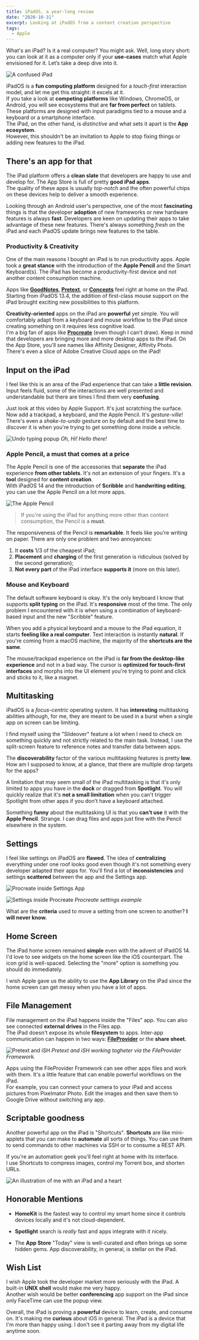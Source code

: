 ```yaml
---
title: iPadOS, a year-long review
date: "2020-10-31"
excerpt: Looking at iPadOS from a content creation perspective
tags:
  - Apple
---
```


What's an iPad? Is it a real computer? You might ask. Well, long story short: you can look at it as a computer only if your **use-cases** match what Apple envisioned for it. Let’s take a deep dive into it.

![A confused iPad](https://raw.githubusercontent.com/eliseomartelli/illustrations/main/svg/confusedipad.svg)

iPadOS is a **fun computing platform** designed for a _touch-first_ interaction model, and let me get this straight: it excels at it.  
If you take a look at **competing platforms** like Windows, ChromeOS, or Android, you will see ecosystems that are **far from perfect** on tablets.  
These platforms are designed with input paradigms tied to a mouse and a keyboard or a smartphone interface.  
The iPad, on the other hand, is _distinctive_ and what sets it apart is the **App ecosystem**.  
However, this shouldn't be an invitation to Apple to stop fixing things or adding new features to the iPad.

## There's an app for that

The iPad platform offers a **clean slate** that developers are happy to use and develop for. The App Store is full of pretty **good iPad apps**.  
The quality of these apps is usually _top-notch_ and the often powerful chips on these devices help to deliver a smooth experience.

Looking through an Android user's perspective, one of the most **fascinating** things is that the developer **adoption** of new frameworks or new hardware features is always **fast**. Developers are keen on updating their apps to take advantage of these new features.
There's always something _fresh_ on the iPad and each iPadOS update brings new features to the table.

### Productivity & Creativity

One of the main reasons I bought an iPad is to run productivity apps.
Apple took a **great stance** with the introduction of the **Apple Pencil** and the Smart Keyboard(s). The iPad has become a productivity-first device and not another content consumption machine.

Apps like [**GoodNotes**](https://apps.apple.com/us/app/goodnotes-5/id1444383602), [**Pretext**](https://apps.apple.com/us/app/pretext/id1347707000), or [**Concepts**](https://apps.apple.com/us/app/concepts/id560586497) feel right at home on the iPad. Starting from iPadOS 13.4, the addition of first-class mouse support on the iPad brought exciting new possibilities to this platform.

**Creativity-oriented** apps on the iPad are **powerful** yet simple. You will comfortably adapt from a keyboard and mouse workflow to the iPad since creating something on it requires less cognitive load.  
I'm a big fan of apps like [**Procreate**](https://apps.apple.com/us/app/procreate/id425073498) (even though I can't draw). Keep in mind that developers are bringing more and more desktop apps to the iPad. On the App Store, you'll see names like Affinity Designer, Affinity Photo. There's even a slice of Adobe Creative Cloud apps on the iPad!

## Input on the iPad

I feel like this is an area of the iPad experience that can take a **little revision**. Input feels fluid, some of the interactions are well presented and understandable but there are times I find them very **confusing**.

<YouTube id="4Pv3rEjI4fQ"/>

Just look at this video by Apple Support. It's just scratching the surface. Now add a trackpad, a keyboard, and the Apple Pencil. It's _gesture-ville_!  
There's even a _shake-to-undo_ gesture on by default and the best time to discover it is when you're trying to get something done inside a vehicle.

![Undo typing popup](https://i.ibb.co/D4NKn5g/aintthatfun.png)
_Oh, Hi! Hello there!_

### Apple Pencil, a must that comes at a price

The Apple Pencil is one of the accessories that **separate** the iPad experience **from other tablets**. It's not an extension of your fingers. It's a **tool** designed for **content creation**.  
With iPadOS 14 and the introduction of **Scribble** and **handwriting editing**, you can use the Apple Pencil on a lot more apps.

![The Apple Pencil](https://raw.githubusercontent.com/eliseomartelli/illustrations/main/svg/applepencil.svg)

> If you're using the iPad for anything more other than content consumption, the Pencil is a **must**.

The responsiveness of the Pencil is **remarkable**. It feels like you're writing on paper. There are only one problem and two annoyances:

1. It **costs** 1/3 of the cheapest iPad;
2. **Placement** and **charging** of the first generation is ridiculous (solved by the second generation);
3. **Not every part** of the iPad interface **supports it** (more on this later).

### Mouse and Keyboard

The default software keyboard is okay. It's the only keyboard I know that supports **split typing** on the iPad. It's **responsive** most of the time. The only problem I encountered with it is when using a combination of keyboard-based input and the new "Scribble" feature.

<YouTube id="mqefxehXa_c" />

When you add a physical keyboard and a mouse to the iPad equation, it starts **feeling like a real computer**. Text interaction is instantly **natural**. If you're coming from a macOS machine, the majority of the **shortcuts are the same**.

The mouse/trackpad experience on the iPad is **far from the desktop-like experience** and not in a bad way. The cursor is **optimized for touch-first interfaces** and morphs into the UI element you're trying to point and click and sticks to it, like a magnet.

<YouTube id="ZP0zeUfYt7U"/>

## Multitasking

iPadOS is a _focus-centric_ operating system. It has **interesting** multitasking abilities although, for me, they are meant to be used in a burst when a single app on screen can be limiting.

I find myself using the "Slideover" feature a lot when I need to check on something quickly and not strictly related to the main task. Instead, I use the split-screen feature to reference notes and transfer data between apps.

The **discoverability** factor of the various multitasking features is pretty **low**. How am I supposed to know, at a glance, that there are multiple drop targets for the apps?

A limitation that may seem small of the iPad multitasking is that it's only limited to apps you have in the **dock** or dragged from **Spotlight**. You will quickly realize that it's **not a small limitation** when you can't trigger Spotlight from other apps if you don't have a keyboard attached.

Something **funny** about the multitasking UI is that you **can't use** it with the **Apple Pencil**. Strange. I can drag files and apps just fine with the Pencil elsewhere in the system.

## Settings

I feel like settings on iPadOS are **flawed**. The idea of **centralizing** everything under one roof looks good even though it's not something every developer adapted their apps for. You'll find a lot of **inconsistencies** and settings **scattered** between the app and the Settings app.

![Procreate inside Settings App](https://i.ibb.co/2cstJ5C/IMG-0617.png)

![Settings inside Procreate](https://i.ibb.co/DYgJt3N/IMG-0616.png)
<i className="text-center">Procreate settings example</i>

What are the **criteria** used to move a setting from one screen to another? **I will never know.**

## Home Screen

The iPad home screen remained **simple** even with the advent of iPadOS 14. I'd love to see widgets on the home screen like the iOS counterpart.
The icon grid is well-spaced. Selecting the "more" option is something you should do immediately.

I wish Apple gave us the ability to use the **App Library** on the iPad since the home screen can get messy when you have a lot of apps.

## File Management

File management on the iPad happens inside the "Files" app. You can also see connected **external drives** in the Files app.  
The iPad doesn't expose its whole **filesystem** to apps. Inter-app communication can happen in two ways: [**FileProvider**](https://developer.apple.com/documentation/fileprovider) or the **share sheet.**

![Pretext and iSH](https://i.ibb.co/NS2G5xS/IMG-0608.jpg)
<i className="text-center">Pretext and iSH working togheter via the FileProvider Framework.</i>

Apps using the FileProvider Framework can see other apps files and work with them. It's a little feature that can enable powerful workflows on the iPad.  
For example, you can connect your camera to your iPad and access pictures from Pixelmator Photo. Edit the images and then save them to Google Drive without switching any app.

## Scriptable goodness

Another powerful app on the iPad is "Shortcuts".
**Shortcuts** are like mini-applets that you can make to **automate** all sorts of things. You can use them to send commands to other machines via SSH or to consume a REST API.

If you're an automation geek you'll feel right at home with its interface.  
I use Shortcuts to compress images, control my Torrent box, and shorten URLs.

![An illustration of me with an iPad and a heart](https://raw.githubusercontent.com/eliseomartelli/illustrations/main/svg/doilovemyipad.svg)

## Honorable Mentions

- **HomeKit** is the fastest way to control my smart home since it controls devices locally and it's not cloud-dependent.

- **Spotlight** search is _really_ fast and apps integrate with it nicely.

- The **App Store** "Today" view is well-curated and often brings up some hidden gems. App discoverability, in general, is stellar on the iPad.

## Wish List

I wish Apple took the developer market more seriously with the iPad. A built-in **UNIX shell** would make me very happy.  
Another wish would be better **conferencing** app support on the iPad since only FaceTime can use the popup view.

Overall, the iPad is proving a **powerful** device to learn, create, and consume on. It's making me **curious** about iOS in general.
The iPad is a device that I'm more than happy using. I don't see it parting away from my digital life anytime soon.
